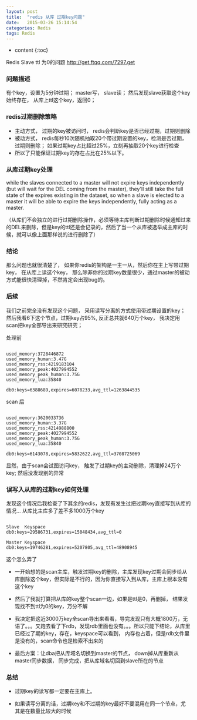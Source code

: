 ```yaml
---
layout: post
title:  "redis 从库 过期key问题"
date:   2015-03-26 15:14:54
categories: Redis
tags: Redis 
---
```


* content
{:toc}

Redis Slave ttl 为0的问题  http://get.ftqq.com/7297.get

### 问题描述
有个key，设置为5分钟过期； master写， slave读； 然后发现slave获取这个key始终存在， 从库上ttl这个key，返回0；

### redis过期删除策略

- 主动方式， 过期的key被访问时， redis会判断key是否已经过期，过期则删除
- 被动方式， redis每秒10次随机抽取20个带过期设置的key，检测是否过期，过期则删除； 如果过期key占比超过25%，立刻再抽取20个key进行检查
- 所以了只能保证过期key的存在占比在25%以下。

### 从库过期key处理

while the slaves connected to a master will not expire keys independently (but will wait for the DEL coming from the master), they'll still take the full state of the expires existing in the dataset, so when a slave is elected to a master it will be able to expire the keys independently, fully acting as a master.

（从库们不会独立的进行过期删除操作，必须等待主库判断过期删除时候通知过来的DEL来删除，但是key的ttl还是会记录的，然后了当一个从库被选举成主库的时候，就可以像上面那样说的进行删除了）

### 结论
那么问题也就很清楚了， 如果你redis的架构是一主一从，然后你在主上写带过期key， 在从库上读这个key， 那么除非你的过期key数量很少，通过master的被动方式能很快清理掉，不然肯定会出现bug的。 


### 后续
我们之前完全没有发现这个问题， 采用读写分离的方式使用带过期设置的key； 然后我看6下这个节点，过期key占95%, 反正总共就640万个key， 我决定用scan把key全部导出来研究研究；

处理前

```

used_memory:3728446872
used_memory_human:3.47G
used_memory_rss:4219183104
used_memory_peak:4027994552
used_memory_peak_human:3.75G
used_memory_lua:35840

db0:keys=6388689,expires=6078233,avg_ttl=1263844535

```

scan 后

```

used_memory:3620033736
used_memory_human:3.37G
used_memory_rss:4214988800
used_memory_peak:4027994552
used_memory_peak_human:3.75G
used_memory_lua:35840

db0:keys=6143078,expires=5832622,avg_ttl=3708725069

```
显然，由于scan会试图访问key， 触发了过期key的主动删除，清理掉24万个key; 然后没发现别的异常

### 误写入从库的过期key如何处理
发现这个情况后我检查了下其余的redis，发现有发生过把过期key直接写到从库的情况...
从库比主库多了差不多1000万个key

```

Slave  Keyspace
db0:keys=29586731,expires=15048434,avg_ttl=0

Master Keyspace
db0:keys=19746281,expires=5207805,avg_ttl=48908945

```
这个怎么弄了

- 一开始想的是scan主库，触发过期key的删除，主库发现key过期会同步给从库删除这个key，但实际是不行的，因为你直接写入到从库，主库上根本没有这个key

- 然后了我就打算把从库的key整个scan一边，如果是ttl是0，再删掉， 结果发现找不到ttl为0的key，万分不解

- 我决定把这近3000万key全scan导出来看看，导完发现只有大概1800万，无语了。。。又跑去看了下rdb，发现rdb里面也没有。。。所以只能下结论，从库里已经过了期的key，存在，keyspace可以看到， 内存也占着，但是rdb文件里是没有的，scan命令也是检索不出来的

- 最后方案：让dba把从库域名切换到master的节点， down掉从库重新从master同步数据， 同步完成，把从库域名切回到slave所在的节点


### 总结

- 过期key的读写都一定要在主库上。

- 如果读写分离的话，过期key和不过期的key最好不要混用在同一个节点，尤其是在数量比较大的时候



